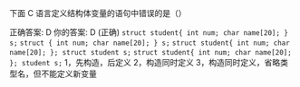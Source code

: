 下面 C 语言定义结构体变量的语句中错误的是（）

正确答案: D   你的答案: D (正确)
`struct student{ int num; char name[20]; } s;`
`struct { int num; char name[20]; } s;`
`struct student{ int num; char name[20]; }; struct student s;`
`struct student{ int num; char name[20]; }; student s;`
1，先构造，后定义
2，构造同时定义
3，构造同时定义，省略类型名，但不能定义新变量